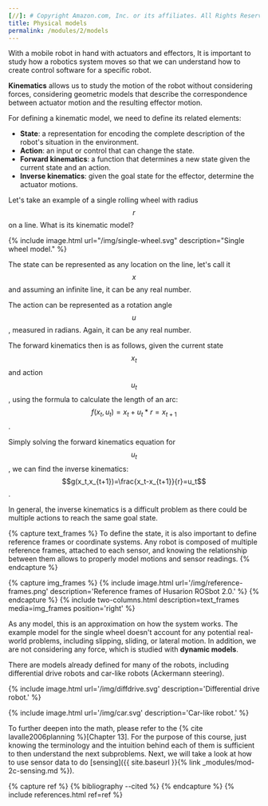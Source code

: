 ```yaml
---
[//]: # Copyright Amazon.com, Inc. or its affiliates. All Rights Reserved. // SPDX-License-Identifier: CC-BY-SA-4.0
title: Physical models
permalink: /modules/2/models
---
```


With a mobile robot in hand with actuators and effectors, It is important to study how a robotics system moves so that we can understand how to create control software for a specific robot.

**Kinematics** allows us to study the motion of the robot without considering forces, considering geometric models that describe the correspondence between actuator motion and the resulting effector motion.

For defining a kinematic model, we need to define its related elements:
- **State**: a representation for encoding the complete description of the robot's situation in the environment.
- **Action**: an input or control that can change the state.
- **Forward kinematics**: a function that determines a new state given the current state and an action.
- **Inverse kinematics**: given the goal state for the effector, determine the actuator motions.

Let's take an example of a single rolling wheel with radius $$r$$ on a line. What is its kinematic model?

{% include image.html url="/img/single-wheel.svg" description="Single wheel model." %}

The state can be represented as any location on the line, let's call it $$x$$ and assuming an infinite line, it can be any real number.

The action can be represented as a rotation angle $$u$$, measured in radians. Again, it can be any real number.

The forward kinematics then is as follows, given the current state $$x_t$$ and action $$u_t$$, using the formula to calculate the length of an arc: $$f(x_t,u_t)=x_t+u_t*r=x_{t+1}$$.

Simply solving the forward kinematics equation for $$u_t$$, we can find the inverse kinematics: $$g(x_t,x_{t+1})=\frac{x_t-x_{t+1}}{r}=u_t$$.

In general, the inverse kinematics is a difficult problem as there could be multiple actions to reach the same goal state.

{% capture text_frames %}
To define the state, it is also important to define reference frames or coordinate systems. Any robot is composed of multiple reference frames, attached to each sensor, and knowing the relationship between them allows to properly model motions and sensor readings.
{% endcapture %}

{% capture img_frames %}
{% include image.html url='/img/reference-frames.png' description='Reference frames of Husarion ROSbot 2.0.'  %}
{% endcapture %}
{% include two-columns.html description=text_frames media=img_frames position='right' %}

As any model, this is an approximation on how the system works. The example model for the single wheel doesn't account for any potential real-world problems, including slipping, sliding, or lateral motion. In addition, we are not considering any force, which is studied with **dynamic models**.

There are models already defined for many of the robots, including differential drive robots and car-like robots (Ackermann steering).

{% include image.html url='/img/diffdrive.svg' description='Differential drive robot.'  %}

{% include image.html url='/img/car.svg' description='Car-like robot.'  %}

To further deepen into the math, please refer to the {% cite lavalle2006planning %}[Chapter 13].
For the purpose of this course, just knowing the terminology and the intuition behind each of them is sufficient to then understand the next subproblems. Next, we will take a look at how to use sensor data to do [sensing]({{ site.baseurl }}{% link _modules/mod-2c-sensing.md %}).

{% capture ref %}
{% bibliography --cited %}
{% endcapture %}
{% include references.html ref=ref %}
